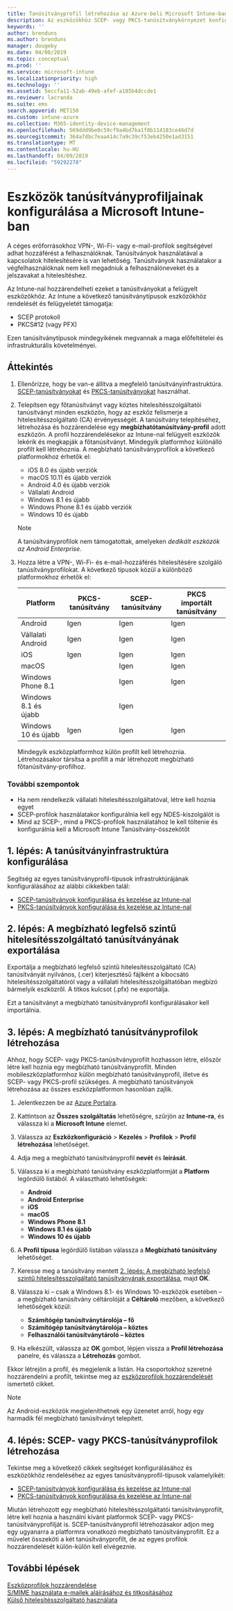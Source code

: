```yaml
---
title: Tanúsítványprofil létrehozása az Azure-beli Microsoft Intune-ban | Microsoft Docs
description: Az eszközökhöz SCEP- vagy PKCS-tanúsítványkörnyezet konfigurálásával, a nyilvános tanúsítvány exportálásával, a profil az Azure Portalon való létrehozásával, majd a SCEP vagy PKCS a tanúsítványprofilhoz való hozzárendelésével adhat hozzá tanúsítványprofilokat a Microsoft Intune-ban, az Azure Portalon
keywords: ''
author: brenduns
ms.author: brenduns
manager: dougeby
ms.date: 04/08/2019
ms.topic: conceptual
ms.prod: ''
ms.service: microsoft-intune
ms.localizationpriority: high
ms.technology: ''
ms.assetid: 5eccfa11-52ab-49eb-afef-a185b4dccde1
ms.reviewer: lacranda
ms.suite: ems
search.appverid: MET150
ms.custom: intune-azure
ms.collection: M365-identity-device-management
ms.openlocfilehash: 569ddd9be0c59cf9a4bd7ba1f8b114183ce46d7d
ms.sourcegitcommit: 364a7dbc7eaa414c7a9c39cf53eb4250e1ad3151
ms.translationtype: MT
ms.contentlocale: hu-HU
ms.lasthandoff: 04/09/2019
ms.locfileid: "59292278"
---
```

# <a name="configure-a-certificate-profile-for-your-devices-in-microsoft-intune"></a>Eszközök tanúsítványprofiljainak konfigurálása a Microsoft Intune-ban

A céges erőforrásokhoz VPN-, Wi-Fi- vagy e-mail-profilok segítségével adhat hozzáférést a felhasználóknak. Tanúsítványok használatával a kapcsolatok hitelesítésére is van lehetőség. Tanúsítványok használatakor a végfelhasználóknak nem kell megadniuk a felhasználóneveket és a jelszavakat a hitelesítéshez.

Az Intune-nal hozzárendelheti ezeket a tanúsítványokat a felügyelt eszközökhöz. Az Intune a következő tanúsítványtípusok eszközökhöz rendelését és felügyeletét támogatja:

- SCEP protokoll
- PKCS#12 (vagy PFX)

Ezen tanúsítványtípusok mindegyikének megvannak a maga előfeltételei és infrastrukturális követelményei.


## <a name="overview"></a>Áttekintés

1. Ellenőrizze, hogy be van-e állítva a megfelelő tanúsítványinfrastruktúra. [SCEP-tanúsítványokat](certificates-scep-configure.md) és [PKCS-tanúsítványokat](certficates-pfx-configure.md) használhat.

2. Telepítsen egy főtanúsítványt vagy köztes hitelesítésszolgáltatói tanúsítványt minden eszközön, hogy az eszköz felismerje a hitelesítésszolgáltató (CA) érvényességét. A tanúsítvány telepítéséhez, létrehozása és hozzárendelése egy **megbízhatótanúsítvány-profil** adott eszközön. A profil hozzárendelésekor az Intune-nal felügyelt eszközök lekérik és megkapják a főtanúsítványt. Mindegyik platformhoz különálló profilt kell létrehoznia. A megbízható tanúsítványprofilok a következő platformokhoz érhetők el:

    - iOS 8.0 és újabb verziók
    - macOS 10.11 és újabb verziók
    - Android 4.0 és újabb verziók
    - Vállalati Android  
    - Windows 8.1 és újabb
    - Windows Phone 8.1 és újabb verziók
    - Windows 10 és újabb

    > [!NOTE]  
    > A tanúsítványprofilok nem támogatottak, amelyeken *dedikált eszközök az Android Enterprise*.

3. Hozza létre a VPN-, Wi-Fi- és e-mail-hozzáférés hitelesítésére szolgáló tanúsítványprofilokat. A következő típusok közül a különböző platformokhoz érhetők el:  

   | Platform     |PKCS-tanúsítvány|SCEP-tanúsítvány| PKCS importált tanúsítvány | 
   |--------------|----------------|----------------|-------------------|
   | Android                | Igen    | Igen    | Igen    |
   | Vállalati Android     | Igen    | Igen    | Igen    |
   | iOS                    | Igen    | Igen    | Igen    |
   | macOS                  |        | Igen    | Igen    |
   | Windows Phone 8.1      |        | Igen    | Igen    |
   | Windows 8.1 és újabb  |        | Igen    |        |
   | Windows 10 és újabb   | Igen    | Igen    | Igen    |

   Mindegyik eszközplatformhoz külön profilt kell létrehoznia. Létrehozásakor társítsa a profilt a már létrehozott megbízható főtanúsítvány-profilhoz.

### <a name="further-considerations"></a>További szempontok

- Ha nem rendelkezik vállalati hitelesítésszolgáltatóval, létre kell hoznia egyet
- SCEP-profilok használatakor konfigurálnia kell egy NDES-kiszolgálót is
- Mind az SCEP-, mind a PKCS-profilok használatához le kell töltenie és konfigurálnia kell a Microsoft Intune Tanúsítvány-összekötőt


## <a name="step-1-configure-your-certificate-infrastructure"></a>1. lépés: A tanúsítványinfrastruktúra konfigurálása

Segítség az egyes tanúsítványprofil-típusok infrastruktúrájának konfigurálásához az alábbi cikkekben talál:

- [SCEP-tanúsítványok konfigurálása és kezelése az Intune-nal](certificates-scep-configure.md)
- [PKCS-tanúsítványok konfigurálása és kezelése az Intune-nal](certficates-pfx-configure.md)


## <a name="step-2-export-your-trusted-root-ca-certificate"></a>2. lépés: A megbízható legfelső szintű hitelesítésszolgáltató tanúsítványának exportálása

Exportálja a megbízható legfelső szintű hitelesítésszolgáltató (CA) tanúsítványát nyilvános, (.cer) kiterjesztésű fájlként a kibocsátó hitelesítésszolgáltatóról vagy a vállalati hitelesítésszolgáltatóban megbízó bármelyik eszközről. A titkos kulcsot (.pfx) ne exportálja.

Ezt a tanúsítványt a megbízható tanúsítványprofil konfigurálásakor kell importálnia.

## <a name="step-3-create-trusted-certificate-profiles"></a>3. lépés: A megbízható tanúsítványprofilok létrehozása
Ahhoz, hogy SCEP- vagy PKCS-tanúsítványprofilt hozhasson létre, először létre kell hoznia egy megbízható tanúsítványprofilt. Minden mobileszközplatformhoz külön megbízható tanúsítványprofil, illetve és SCEP- vagy PKCS-profil szükséges. A megbízható tanúsítványok létrehozása az összes eszközplatformon hasonlóan zajlik.

1. Jelentkezzen be az [Azure Portalra](https://portal.azure.com).
2. Kattintson az **Összes szolgáltatás** lehetőségre, szűrjön az **Intune-ra**, és válassza ki a **Microsoft Intune** elemet.
3. Válassza az **Eszközkonfiguráció** > **Kezelés** > **Profilok** > **Profil létrehozása** lehetőséget.
4. Adja meg a megbízható tanúsítványprofil **nevét** és **leírását**.
5. Válassza ki a megbízható tanúsítvány eszközplatformját a **Platform** legördülő listából. A választható lehetőségek:

    - **Android**
    - **Android Enterprise**
    - **iOS**
    - **macOS**
    - **Windows Phone 8.1**
    - **Windows 8.1 és újabb**
    - **Windows 10 és újabb**

6. A **Profil típusa** legördülő listában válassza a **Megbízható tanúsítvány** lehetőséget.
7. Keresse meg a tanúsítvány mentett [2. lépés: A megbízható legfelső szintű hitelesítésszolgáltató tanúsítványának exportálása](#step-2-export-your-trusted-root-ca-certificate), majd **OK**.
8. Válassza ki – csak a Windows 8.1- és Windows 10-eszközök esetében – a megbízható tanúsítvány céltárolóját a **Céltároló** mezőben, a következő lehetőségek közül:

    - **Számítógép tanúsítványtárolója – fő**
    - **Számítógép tanúsítványtárolója – köztes**
    - **Felhasználói tanúsítványtároló – köztes**

9. Ha elkészült, válassza az **OK** gombot, lépjen vissza a **Profil létrehozása** panelre, és válassza a **Létrehozás** gombot.

Ekkor létrejön a profil, és megjelenik a listán. Ha csoportokhoz szeretné hozzárendelni a profilt, tekintse meg az [eszközprofilok hozzárendelését](device-profile-assign.md) ismertető cikket.

   >[!NOTE]
   > Az Android-eszközök megjeleníthetnek egy üzenetet arról, hogy egy harmadik fél megbízható tanúsítványt telepített.

## <a name="step-4-create-scep-or-pkcs-certificate-profiles"></a>4. lépés: SCEP- vagy PKCS-tanúsítványprofilok létrehozása

Tekintse meg a következő cikkek segítséget konfigurálásához és eszközökhöz rendeléséhez az egyes tanúsítványprofil-típusok valamelyikét:

- [SCEP-tanúsítványok konfigurálása és kezelése az Intune-nal](certificates-scep-configure.md)
- [PKCS-tanúsítványok konfigurálása és kezelése az Intune-nal](certficates-pfx-configure.md)

Miután létrehozott egy megbízható hitelesítésszolgáltatói tanúsítványprofilt, létre kell hoznia a használni kívánt platformok SCEP- vagy PKCS-tanúsítványprofilját is. SCEP-tanúsítványprofil létrehozásakor adjon meg egy ugyanarra a platformra vonatkozó megbízható tanúsítványprofilt. Ez a művelet összeköti a két tanúsítványprofilt, de az egyes profilok hozzárendelését külön-külön kell elvégeznie.

## <a name="next-steps"></a>További lépések
[Eszközprofilok hozzárendelése](device-profile-assign.md)  
[S/MIME használata e-mailek aláírásához és titkosításához](certificates-s-mime-encryption-sign.md)  
[Külső hitelesítésszolgáltató használata](certificate-authority-add-scep-overview.md)
